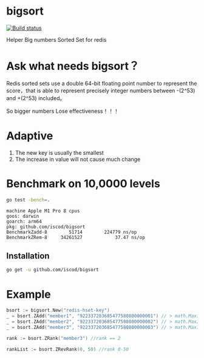 # bigsort

[![Build status](https://ci.appveyor.com/api/projects/status/v5lt859vmjm3v9i5?svg=true)](https://ci.appveyor.com/project/iscod/bigsort)

Helper Big numbers Sorted Set for redis

# Ask what needs bigsort？

Redis sorted sets use a double 64-bit floating point number to represent the score，that is able to represent precisely integer numbers between -(2^53) and +(2^53) included。

So bigger numbers Lose effectiveness！！！

# Adaptive 

1. The new key is usually the smallest
2. The increase in value will not cause much change

# Benchmark on 10,0000 levels

```bash
go test -bench=.
```

```
machine Apple M1 Pro 8 cpus
goos: darwin
goarch: arm64
pkg: github.com/iscod/bigsort
BenchmarkZadd-8   	   51714	    224779 ns/op
BenchmarkZRem-8   	34261527	        37.47 ns/op
```


## Installation

```bash
go get -u github.com/iscod/bigsort
```

# Example

```Go
bsort := bigsort.New("redis-hset-key")
_ = bsort.ZAdd("member1", "922337203685477580800000001") // > math.MaxInt64
_ = bsort.ZAdd("member2", "922337203685477580800000002") // > math.MaxInt64
_ = bsort.ZAdd("member3", "922337203685477580800000003") // > math.MaxInt64

rank := bsort.ZRank("member3") //rank == 2

rankList := bsort.ZRevRank(0, 50) //rank 0-50

```